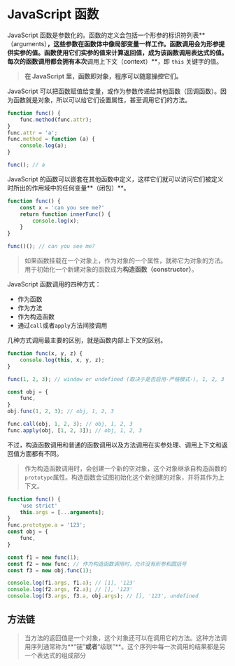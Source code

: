 # JavaScript 函数

JavaScript 函数是参数化的。函数的定义会包括一个形参的标识符列表**（arguments）**，这些参数在函数体中像局部变量一样工作。函数调用会为形参提供实参的值。函数使用它们实参的值来计算返回值，成为该函数调用表达式的值。每次的函数调用都会拥有本次**调用上下文（context）**，即 `this` 关键字的值。

> **在 JavaScript 里，函数即对象，程序可以随意操控它们。**

JavaScript 可以把函数赋值给变量，或作为参数传递给其他函数（回调函数）。因为函数就是对象，所以可以给它们设置属性，甚至调用它们的方法。

```js
function func() {
    func.method(func.attr);
}
func.attr = 'a';
func.method = function (a) {
    console.log(a);
}

func(); // a
```

JavaScript 的函数可以嵌套在其他函数中定义，这样它们就可以访问它们被定义时所出的作用域中的任何变量**（闭包）**。

```js
function func() {
    const x = 'can you see me?'
    return function innerFunc() {
        console.log(x);
    }
}

func()(); // can you see me?
```

> 如果函数挂载在一个对象上，作为对象的一个属性，就称它为对象的方法。用于初始化一个新建对象的函数成为**构造函数（constructor）**。

JavaScript 函数调用的四种方式：

* 作为函数
* 作为方法
* 作为构造函数
* 通过`call`或者`apply`方法间接调用

几种方式调用最主要的区别，就是函数内部上下文的区别。

```js
function func(x, y, z) {
    console.log(this, x, y, z);
}

func(1, 2, 3); // window or undefined (取决于是否启用·严格模式·), 1, 2, 3

const obj = {
    func,
}
obj.func(1, 2, 3); // obj, 1, 2, 3

func.call(obj, 1, 2, 3); // obj, 1, 2, 3
func.apply(obj, [1, 2, 3]); // obj, 1, 2, 3
```

不过，构造函数调用和普通的函数调用以及方法调用在实参处理、调用上下文和返回值方面都有不同。

> 作为构造函数调用时，会创建一个新的空对象，这个对象继承自构造函数的`prototype`属性。构造函数会试图初始化这个新创建的对象，并将其作为上下文。

```js
function func() {
    'use strict'
    this.args = [...arguments];
}
func.prototype.a = '123';
const obj = {
    func,
}

const f1 = new func(1);
const f2 = new func; // 作为构造函数调用时，允许没有形参和圆括号
const f3 = new obj.func(1);

console.log(f1.args, f1.a); // [1], '123'
console.log(f2.args, f2.a); // [], '123'
console.log(f3.args, f3.a, obj.args); // [], '123', undefined

```



## 方法链

> 当方法的返回值是一个对象，这个对象还可以在调用它的方法。这种方法调用序列通常称为**“链”**或者**“级联”**。这个序列中每一次调用的结果都是另一个表达式的组成部分





